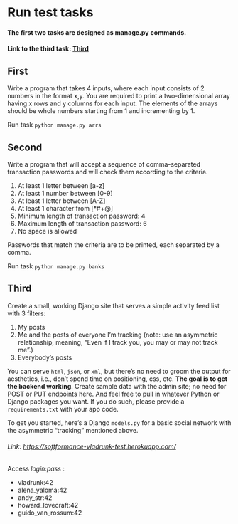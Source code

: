 # Run test tasks
#### The first two tasks are designed as manage.py commands.
#### Link to the third task: [Third](#Third)
## First
Write a program that takes 4 inputs, where each input consists of 2 numbers in the format x,y. You are required to print a two-dimensional array having x rows and y columns for each input. The elements of the arrays should be whole numbers starting from 1 and incrementing by 1.    
    
Run task `python manage.py arrs`
## Second
Write a program that will accept a sequence of comma-separated transaction passwords and will check them according to the criteria. 
1. At least 1 letter between [a-z]
2. At least 1 number between [0-9]
3. At least 1 letter between [A-Z]
4. At least 1 character from [*#+@]
5. Minimum length of transaction password: 4
6. Maximum length of transaction password: 6
7. No space is allowed    

Passwords that match the criteria are to be printed, each separated by a comma.

Run task `python manage.py banks`
## Third
Create a small, working Django site that serves a simple activity feed list with 3 filters:

1. My posts
2. Me and the posts of everyone I’m tracking (note: use an asymmetric relationship, meaning, “Even if I track you, you may or may not track me”.)
3. Everybody’s posts
                        
You can serve `html`, `json`, or `xml`, but there’s no need to groom the output for aesthetics, i.e., don’t spend time on positioning, css, etc. **The goal is to get the backend working**. Create sample data with the admin site; no need for POST or PUT endpoints here. And feel free to pull in whatever Python or Django packages you want. If you do such, please provide a `requirements.txt` with your app code.
                        
To get you started, here’s a Django `models.py` for a basic social network with the asymmetric “tracking” mentioned above.

###### Link: https://softformance-vladrunk-test.herokuapp.com/
   
Access *login:pass* :
   - vladrunk:42    
   - alena_yaloma:42
   - andy_str:42
   - howard_lovecraft:42
   - guido_van_rossum:42